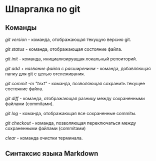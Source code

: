 # Шпаргалка по git

## Команды

*git version* - команда, отображающая текущую версию git.

*git status* - команда, отображающая состояние файла.

*git init* - команда, инициализируащая локальный репоиторий.

*git add + название файла с расширением* - команда, добавляющая папку для git с целью отслеживания.

*git commit -m "text"* - команда, позволяющая сохранить текущее состояние файла.

*git diff* - команда, отображающая разницу между сохраненными файлами (commitами).

*git log* - команда, отображающая все сохраненные commitы.

*git checkout* - команда, позволяющая переключаться между сохраненными файлами (commitами)

*clear* - команда очистки терминала.

## Синтаксис языка Markdown

